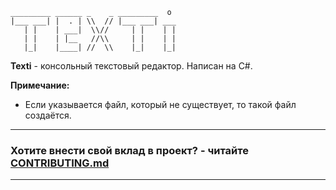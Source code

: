 ```
_________ ______ _    _ _________  o
|___ ___| |  . | \\  // |___ ___| ___
   | |    | ___|  \\//     | |    | |
   | |    | |__   //\\     | |    | |
   |_|    |____| //  \\    |_|    |_|
```
**Texti** - консольный текстовый редактор. Написан на C#.

**Примечание:**
  - Если указывается файл, который не существует, то такой файл создаётся.

***

### Хотите внести свой вклад в проект? - читайте [CONTRIBUTING.md](CONTRIBUTING.md)

***